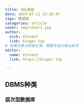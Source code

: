 ```yaml
---
title: SQL基础
date: 2019-07-11 23:10:47
tags: 数据库
catagories: article
cover: img/cover1.jpg
author: 
  nick: Vincent
  link: bloger.top
# 如果文章为转载文章，需要多加文章出处项
editor:
  name: Vincent
  link: https://bloger.top

---
```

## DBMS种类
### 层次型数据库
